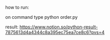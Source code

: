 how to run: 

on command type 
python order.py


result: 
https://www.notion.so/python-result-7875613d4a4344c8a395ec75ea7ce8c6?pvs=4
